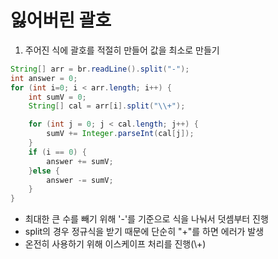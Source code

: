 # 잃어버린 괄호

1. 주어진 식에 괄호를 적절히 만들어 값을 최소로 만들기

```java
String[] arr = br.readLine().split("-");
int answer = 0;
for (int i=0; i < arr.length; i++) {
    int sumV = 0;
    String[] cal = arr[i].split("\\+");

    for (int j = 0; j < cal.length; j++) {
        sumV += Integer.parseInt(cal[j]);
    }
    if (i == 0) {
        answer += sumV;
    }else {
        answer -= sumV;
    }
}
```
- 최대한 큰 수를 빼기 위해 '-'를 기준으로 식을 나눠서 덧셈부터 진행
- split의 경우 정규식을 받기 때문에 단순히 "+"를 하면 에러가 발생
- 온전히 사용하기 위해 이스케이프 처리를 진행(\\+)